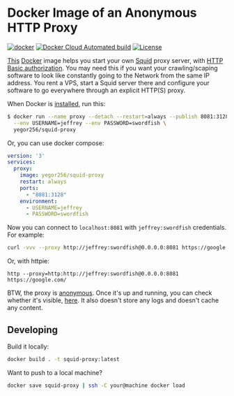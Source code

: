 # Docker Image of an Anonymous HTTP Proxy

[![docker](https://github.com/yegor256/squid-proxy/actions/workflows/docker.yml/badge.svg)](https://github.com/yegor256/squid-proxy/actions/workflows/docker.yml)
[![Docker Cloud Automated build](https://img.shields.io/docker/cloud/automated/yegor256/squid-proxy)](https://hub.docker.com/r/yegor256/squid-proxy)
[![License](https://img.shields.io/badge/license-MIT-green.svg)](https://github.com/yegor256/total/squid-proxy/master/LICENSE.txt)

[This](https://hub.docker.com/r/yegor256/squid-proxy)
[Docker](https://www.docker.com/)
image helps you start your own [Squid](http://www.squid-cache.org/)
proxy server, with [HTTP Basic authorization][basic].
You may need this if you want your crawling/scaping software
to look like constantly going to the Network from the same IP address. You
rent a VPS, start a Squid server there and configure your software to
go everywhere through an explicit HTTP(S) proxy.

When Docker is [installed](https://docs.docker.com/install/), run this:

```bash
$ docker run --name proxy --detach --restart=always --publish 8081:3128 \
  --env USERNAME=jeffrey --env PASSWORD=swordfish \
  yegor256/squid-proxy
```

Or, you can use docker compose:

```yaml
version: '3'
services:
  proxy:
    image: yegor256/squid-proxy
    restart: always
    ports:
      - "8081:3128"
    environment:
      - USERNAME=jeffrey
      - PASSWORD=swordfish
```

Now you can connect to `localhost:8081` with `jeffrey:swordfish`
credentials. For example:

```bash
curl -vvv --proxy http://jeffrey:swordfish@0.0.0.0:8081 https://google.com/
```

Or, with httpie:

```shell
http --proxy=http:http://jeffrey:swordfish@0.0.0.0:8081 https://google.com/
```

BTW, the proxy is [anonymous](https://en.wikipedia.org/wiki/Anonymizer).
Once it's up and running, you can check whether it's visible,
[here](http://amibehindaproxy.com/). It also doesn't store any logs and doesn't
cache any content.

## Developing

Build it locally:

```bash
docker build . -t squid-proxy:latest
```

Want to push to a local machine?

```bash
docker save squid-proxy | ssh -C your@machine docker load
```

[basic]: https://en.wikipedia.org/wiki/Basic_access_authentication
